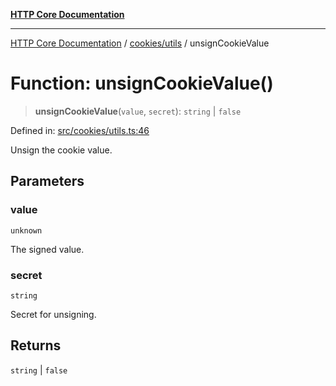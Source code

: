 [**HTTP Core Documentation**](../../../README.md)

***

[HTTP Core Documentation](../../../README.md) / [cookies/utils](../README.md) / unsignCookieValue

# Function: unsignCookieValue()

> **unsignCookieValue**(`value`, `secret`): `string` \| `false`

Defined in: [src/cookies/utils.ts:46](https://github.com/stonemjs/http-core/blob/0d369869add0f1630e9b5b2cd1421e57ee8d3865/src/cookies/utils.ts#L46)

Unsign the cookie value.

## Parameters

### value

`unknown`

The signed value.

### secret

`string`

Secret for unsigning.

## Returns

`string` \| `false`
